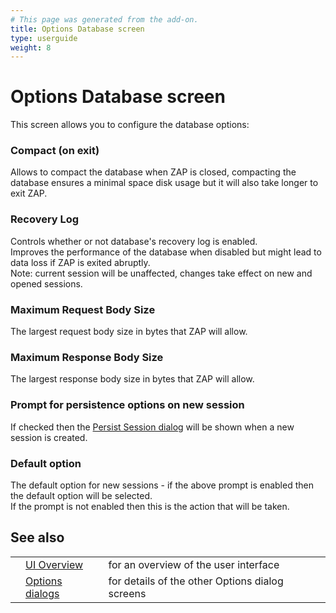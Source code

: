 ```yaml
---
# This page was generated from the add-on.
title: Options Database screen
type: userguide
weight: 8
---
```


# Options Database screen


This screen allows you to configure the database options:

### Compact (on exit)

Allows to compact the database when ZAP is closed, compacting the database ensures a minimal space disk usage but it will also take longer to exit ZAP.

### Recovery Log

Controls whether or not database's recovery log is enabled.  
Improves the performance of the database when disabled but might lead to data loss if ZAP is exited abruptly.  
Note: current session will be unaffected, changes take effect on new and opened sessions.

### Maximum Request Body Size

The largest request body size in bytes that ZAP will allow.

### Maximum Response Body Size

The largest response body size in bytes that ZAP will allow.

### Prompt for persistence options on new session

If checked then the [Persist Session dialog](/docs/desktop/ui/dialogs/persistsession/) will be shown when a new session is created.

### Default option

The default option for new sessions - if the above prompt is enabled then the default option will be selected.  
If the prompt is not enabled then this is the action that will be taken.

## See also

|   |                                                      |                                                 |
|---|------------------------------------------------------|-------------------------------------------------|
|   | [UI Overview](/docs/desktop/ui/)                     | for an overview of the user interface           |
|   | [Options dialogs](/docs/desktop/ui/dialogs/options/) | for details of the other Options dialog screens |
